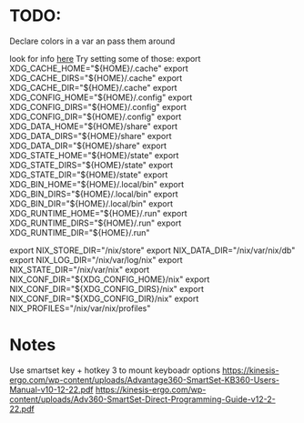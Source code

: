 # TODO: 
Declare colors in a var an pass them around 

look for info [here](https://mynixos.com/home-manager/options/programs.tmux)
 Try setting some of those:
export XDG_CACHE_HOME="${HOME}/.cache"
export XDG_CACHE_DIRS="${HOME}/.cache"
export XDG_CACHE_DIR="${HOME}/.cache"
export XDG_CONFIG_HOME="${HOME}/.config"
export XDG_CONFIG_DIRS="${HOME}/.config"
export XDG_CONFIG_DIR="${HOME}/.config"
export XDG_DATA_HOME="${HOME}/share"
export XDG_DATA_DIRS="${HOME}/share"
export XDG_DATA_DIR="${HOME}/share"
export XDG_STATE_HOME="${HOME}/state"
export XDG_STATE_DIRS="${HOME}/state"
export XDG_STATE_DIR="${HOME}/state"
export XDG_BIN_HOME="${HOME}/.local/bin"
export XDG_BIN_DIRS="${HOME}/.local/bin"
export XDG_BIN_DIR="${HOME}/.local/bin"
export XDG_RUNTIME_HOME="${HOME}/.run"
export XDG_RUNTIME_DIRS="${HOME}/.run"
export XDG_RUNTIME_DIR="${HOME}/.run"

export NIX_STORE_DIR="/nix/store"
export NIX_DATA_DIR="/nix/var/nix/db"
export NIX_LOG_DIR="/nix/var/log/nix"
export NIX_STATE_DIR="/nix/var/nix"
export NIX_CONF_DIR="${XDG_CONFIG_HOME}/nix"
export NIX_CONF_DIR="${XDG_CONFIG_DIRS}/nix"
export NIX_CONF_DIR="${XDG_CONFIG_DIR}/nix"
export NIX_PROFILES="/nix/var/nix/profiles"


# Notes
Use smartset key + hotkey 3 to mount keyboadr options
https://kinesis-ergo.com/wp-content/uploads/Advantage360-SmartSet-KB360-Users-Manual-v10-12-22.pdf
https://kinesis-ergo.com/wp-content/uploads/Adv360-SmartSet-Direct-Programming-Guide-v12-2-22.pdf

